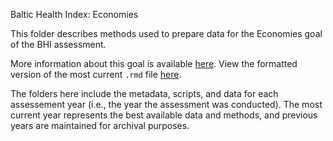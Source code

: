 Baltic Health Index: Economies

This folder describes methods used to prepare data for the Economies goal of the BHI assessment.

More information about this goal is available [here](https://github.com/OHI-Science/bhi-prep/tree/master/ref/goal_summaries/ECO.Rmd). 
View the formatted version of the most current `.rmd` file [here](https://github.com/OHI-Science/bhi-prep/tree/master/prep/ECO/v2019/eco_prep.rmd).

The folders here include the metadata, scripts, and data for each assessement year (i.e., the year the assessment was conducted). The most current year represents the best available data and methods, and previous years are maintained for archival purposes.
